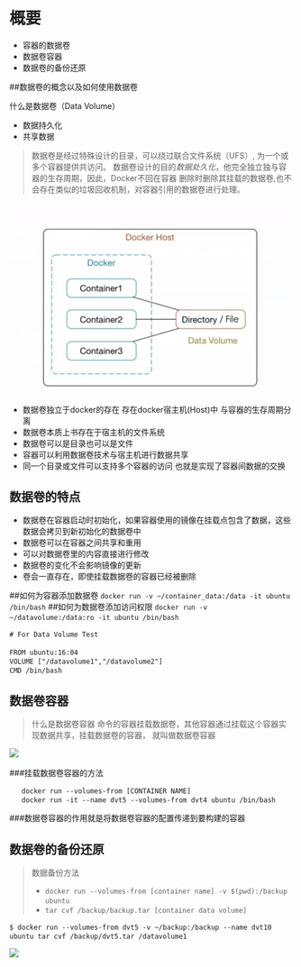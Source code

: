 # 概要

* 容器的数据卷
* 数据卷容器
* 数据卷的备份还原

##数据卷的概念以及如何使用数据卷

什么是数据卷（Data Volume）
* 数据持久化
* 共享数据

> 数据卷是经过特殊设计的目录，可以绕过联合文件系统（UFS）, 为一个或多个容器提供共访问。
> 数据卷设计的目的*数据处久化*，他完全独立独与容器的生存周期，因此，Docker不回在容器
> 删除时删除其挂载的数据卷,也不会存在类似的垃圾回收机制，对容器引用的数据卷进行处理。

![](.images/e28d6d7a.png)
* 数据卷独立于docker的存在 存在docker宿主机(Host)中 与容器的生存周期分离
* 数据卷本质上书存在于宿主机的文件系统
* 数据卷可以是目录也可以是文件
* 容器可以利用数据卷技术与宿主机进行数据共享
* 同一个目录或文件可以支持多个容器的访问  也就是实现了容器间数据的交换



## 数据卷的特点
* 数据卷在容器启动时初始化，如果容器使用的镜像在挂载点包含了数据，这些数据会拷贝到新初始化的数据卷中
* 数据卷可以在容器之间共享和重用
* 可以对数据卷里的内容直接进行修改
* 数据卷的变化不会影响镜像的更新
* 卷会一直存在，即使挂载数据卷的容器已经被删除


##如何为容器添加数据卷
```docker run -v ~/container_data:/data -it ubuntu /bin/bash```
##如何为数据卷添加访问权限
```docker run -v ~/datavolume:/data:ro -it ubuntu /bin/bash```


```
# For Data Volume Test

FROM ubuntu:16:04
VOLUME ["/datavolume1","/datavolume2"]
CMD /bin/bash
```

## 数据卷容器
> 什么是数据卷容器
> 命令的容器挂载数据卷，其他容器通过挂载这个容器实现数据共享，挂载数据卷的容器，
> 就叫做数据卷容器

![](.images/a7235254.png)

###挂载数据卷容器的方法
```
   docker run --volumes-from [CONTAINER NAME]
   docker run -it --name dvt5 --volumes-from dvt4 ubuntu /bin/bash
```
###数据卷容器的作用就是将数据卷容器的配置传递到要构建的容器


## 数据卷的备份还原
> 数据备份方法
> * ```docker run --volumes-from [container name] -v $(pwd):/backup ubuntu``` 
> * ```tar cvf /backup/backup.tar [container data volume]```

```
$ docker run --volumes-from dvt5 -v ~/backup:/backup --name dvt10 ubuntu tar cvf /backup/dvt5.tar /datavolume1
```
![](.images/de1055d6.png) 

